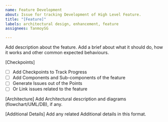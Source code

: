 ```yaml
---
name: Feature Development
about: Issue for tracking Development of High Level Feature.
title: "[Feature]"
labels: architectural design, enhancement, feature
assignees: TanmoySG

---
```


Add description about the feature. Add a brief about what it should do, how it works and other common expected behaviours.

[Checkpoints]
-[ ] Add Checkpoints to Track Progress
-[ ] Add Components and Sub-components of the feature
-[ ] Generate Issues out of the Points
-[ ] Or Link issues related to the feature

[Architecture]
Add Architectural description and diagrams (flowchart/UML/DB), if any.

[Additional Details]
Add any related Additional details in this format.
